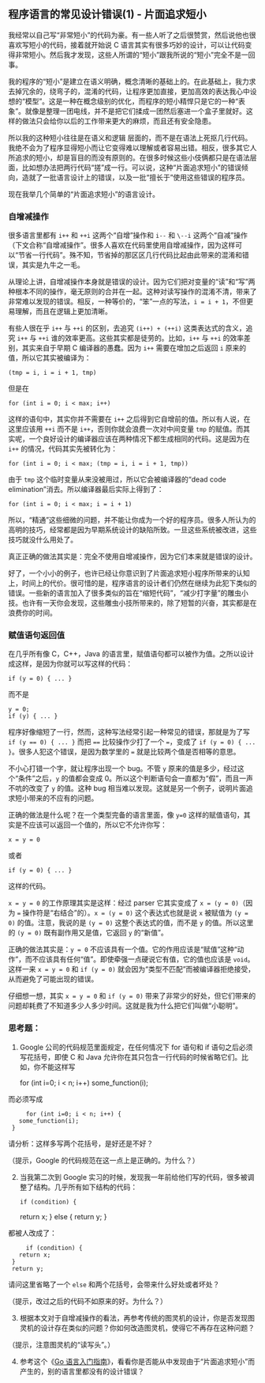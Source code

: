 　　 

## 程序语言的常见设计错误(1) - 片面追求短小

我经常以自己写“非常短小”的代码为豪。有一些人听了之后很赞赏，然后说他也很喜欢写短小的代码，接着就开始说 C 语言其实有很多巧妙的设计，可以让代码变得非常短小。然后我才发现，这些人所谓的“短小”跟我所说的“短小”完全不是一回事。

我的程序的“短小”是建立在语义明确，概念清晰的基础上的。在此基础上，我力求去掉冗余的，绕弯子的，混淆的代码，让程序更加直接，更加高效的表达我心中设想的“模型”。这是一种在概念级别的优化，而程序的短小精悍只是它的一种“表象”。就像是整理一团电线，并不是把它们揉成一团然后塞进一个盒子里就好。这样的做法只会给你以后的工作带来更大的麻烦，而且还有安全隐患。

所以我的这种短小往往是在语义和逻辑 层面的，而不是在语法上死抠几行代码。我绝不会为了程序显得短小而让它变得难以理解或者容易出错。相反，很多其它人所追求的短小，却是盲目的而没有原则的。在很多时候这些小伎俩都只是在语法层面，比如想办法把两行代码“搓”成一行。可以说，这种“片面追求短小”的错误倾向，造就了一批语言设计上的错误，以及一批“擅长于”使用这些错误的程序员。

现在我举几个简单的“片面追求短小”的语言设计。

### 自增减操作

很多语言里都有 `i++` 和 `++i` 这两个“自增”操作和 `i--` 和 `\--i` 这两个“自减”操作（下文合称“自增减操作”。很多人喜欢在代码里使用自增减操作，因为这样可以“节省一行代码”。殊不知，节省掉的那区区几行代码比起由此带来的混淆和错误，其实是九牛之一毛。

从理论上讲，自增减操作本身就是错误的设计。因为它们把对变量的“读”和“写”两种根本不同的操作，毫无原则的合并在一起。这种对读写操作的混淆不清，带来了非常难以发现的错误。相反，一种等价的，“笨”一点的写法，`i = i + 1`，不但更易理解，而且在逻辑上更加清晰。

有些人很在乎 `i++` 与 `++i` 的区别，去追究 `(i++) + (++i)` 这类表达式的含义，追究 `i++` 与 `++i` 谁的效率更高。这些其实都是徒劳的。比如，`i++` 与 `++i` 的效率差别，其实来自于早期 C 编译器的愚蠢。因为 `i++` 需要在增加之后返回 `i` 原来的值，所以它其实被编译为：
    
    
    (tmp = i, i = i + 1, tmp)
    

但是在
    
    
    for (int i = 0; i < max; i++)
    

这样的语句中，其实你并不需要在 `i++` 之后得到它自增前的值。所以有人说，在这里应该用 `++i` 而不是 `i++`，否则你就会浪费一次对中间变量 `tmp` 的赋值。而其实呢，一个良好设计的编译器应该在两种情况下都生成相同的代码。这是因为在 `i++` 的情况，代码其实先被转化为：
    
    
    for (int i = 0; i < max; (tmp = i, i = i + 1, tmp))
    

由于 `tmp` 这个临时变量从来没被用过，所以它会被编译器的“dead code elimination”消去。所以编译器最后实际上得到了：
    
    
    for (int i = 0; i < max; i = i + 1)
    

所以，“精通”这些细微的问题，并不能让你成为一个好的程序员。很多人所认为的高明的技巧，经常都是因为早期系统设计的缺陷所致。一旦这些系统被改进，这些技巧就没什么用处了。

真正正确的做法其实是：完全不使用自增减操作，因为它们本来就是错误的设计。

好了，一个小小的例子，也许已经让你意识到了片面追求短小程序所带来的认知上，时间上的代价。很可惜的是，程序语言的设计者们仍然在继续为此犯下类似的错误。一些新的语言加入了很多类似的旨在“缩短代码”，“减少打字量”的雕虫小技。也许有一天你会发现，这些雕虫小技所带来的，除了短暂的兴奋，其实都是在浪费你的时间。

### 赋值语句返回值

在几乎所有像 C，C++，Java 的语言里，赋值语句都可以被作为值。之所以设计成这样，是因为你就可以写这样的代码：
    
    
    if (y = 0) { ... }
    

而不是
    
    
    y = 0;
    if (y) { ... }
    

程序好像缩短了一行，然而，这种写法经常引起一种常见的错误，那就是为了写 `if (y == 0) { ... }` 而把 `==` 比较操作少打了一个 `=`，变成了 `if (y = 0) { ... }`。很多人犯这个错误，是因为数学里的 `=` 就是比较两个值是否相等的意思。

不小心打错一个字，就让程序出现一个 bug。不管 `y` 原来的值是多少，经过这个“条件”之后，`y` 的值都会变成 0。所以这个判断语句会一直都为“假”，而且一声不吭的改变了 `y` 的值。这种 bug 相当难以发现。这就是另一个例子，说明片面追求短小带来的不应有的问题。

正确的做法是什么呢？在一个类型完备的语言里面，像 `y=0` 这样的赋值语句，其实是不应该可以返回一个值的，所以它不允许你写：
    
    
    x = y = 0
    

或者
    
    
    if (y = 0) { ... }
    

这样的代码。

`x = y = 0` 的工作原理其实是这样：经过 parser 它其实变成了 `x = (y = 0)`（因为 `=` 操作符是“右结合”的）。`x = (y = 0)` 这个表达式也就是说 `x` 被赋值为 `(y = 0)` 的值。注意，我说的是 `(y = 0)` 这整个表达式的值，而不是 `y` 的值。所以这里的 `(y = 0)` 既有副作用又是值，它返回 `y` 的“新值”。

正确的做法其实是：`y = 0` 不应该具有一个值。它的作用应该是“赋值”这种“动作”，而不应该具有任何“值”。即使牵强一点硬说它有值，它的值也应该是 `void`。这样一来 `x = y = 0` 和 `if (y = 0)` 就会因为“类型不匹配”而被编译器拒绝接受，从而避免了可能出现的错误。

仔细想一想，其实 `x = y = 0` 和 `if (y = 0)` 带来了非常少的好处，但它们带来的问题却耗费了不知道多少人多少时间。这就是我为什么把它们叫做“小聪明”。

### 思考题：

  1. Google 公司的代码规范里面规定，在任何情况下 for 语句和 if 语句之后必须写花括号，即使 C 和 Java 允许你在其只包含一行代码的时候省略它们。比如，你不能这样写
    
        for (int i=0; i < n; i++)
       some_function(i);
    

而必须写成
    
         for (int i=0; i < n; i++) {
       some_function(i);
     }
    

请分析：这样多写两个花括号，是好还是不好？

（提示，Google 的代码规范在这一点上是正确的。为什么？）

  2. 当我第二次到 Google 实习的时候，发现我一年前给他们写的代码，很多被调整了结构。几乎所有如下结构的代码：
    
         if (condition) {
       return x;
     } else {
       return y;
     }
    

都被人改成了：
    
         if (condition) {
       return x;
     }
     return y;
    

请问这里省略了一个 `else` 和两个花括号，会带来什么好处或者坏处？

（提示，改过之后的代码不如原来的好。为什么？）

  3. 根据本文对于自增减操作的看法，再参考传统的图灵机的设计，你是否发现图灵机的设计存在类似的问题？你如何改造图灵机，使得它不再存在这种问题？

（提示，注意图灵机的“读写头”。）

  4. 参考这个《[Go 语言入门指南](http://tour.golang.org)》，看看你是否能从中发现由于“片面追求短小”而产生的，别的语言里都没有的设计错误？
